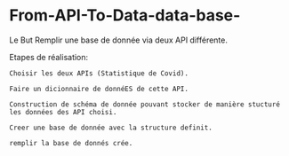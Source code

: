 # From-API-To-Data-data-base-
Le But Remplir une base de donnée via deux API différente. 

 Etapes de réalisation:

    Choisir les deux APIs (Statistique de Covid).

    Faire un dicionnaire de donnéES de cette API.

    Construction de schéma de donnée pouvant stocker de manière stucturé les données des API choisi.

    Creer une base de donnée avec la structure definit.

    remplir la base de donnés crée.

